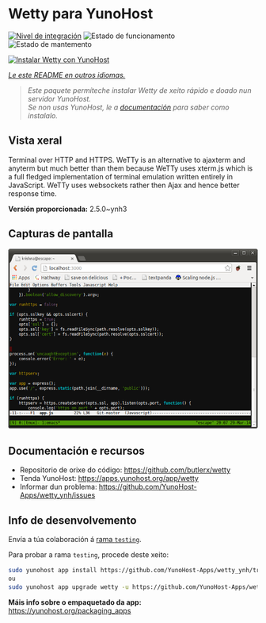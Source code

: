 <!--
NOTA: Este README foi creado automáticamente por <https://github.com/YunoHost/apps/tree/master/tools/readme_generator>
NON debe editarse manualmente.
-->

# Wetty para YunoHost

[![Nivel de integración](https://dash.yunohost.org/integration/wetty.svg)](https://dash.yunohost.org/appci/app/wetty) ![Estado de funcionamento](https://ci-apps.yunohost.org/ci/badges/wetty.status.svg) ![Estado de mantemento](https://ci-apps.yunohost.org/ci/badges/wetty.maintain.svg)

[![Instalar Wetty con YunoHost](https://install-app.yunohost.org/install-with-yunohost.svg)](https://install-app.yunohost.org/?app=wetty)

*[Le este README en outros idiomas.](./ALL_README.md)*

> *Este paquete permíteche instalar Wetty de xeito rápido e doado nun servidor YunoHost.*  
> *Se non usas YunoHost, le a [documentación](https://yunohost.org/install) para saber como instalalo.*

## Vista xeral

Terminal over HTTP and HTTPS. WeTTy is an alternative to ajaxterm and anyterm but much better than them because WeTTy uses xterm.js which is a full fledged implementation of terminal emulation written entirely in JavaScript. WeTTy uses websockets rather then Ajax and hence better response time.


**Versión proporcionada:** 2.5.0~ynh3

## Capturas de pantalla

![Captura de pantalla de Wetty](./doc/screenshots/terminal.png)

## Documentación e recursos

- Repositorio de orixe do código: <https://github.com/butlerx/wetty>
- Tenda YunoHost: <https://apps.yunohost.org/app/wetty>
- Informar dun problema: <https://github.com/YunoHost-Apps/wetty_ynh/issues>

## Info de desenvolvemento

Envía a túa colaboración á [rama `testing`](https://github.com/YunoHost-Apps/wetty_ynh/tree/testing).

Para probar a rama `testing`, procede deste xeito:

```bash
sudo yunohost app install https://github.com/YunoHost-Apps/wetty_ynh/tree/testing --debug
ou
sudo yunohost app upgrade wetty -u https://github.com/YunoHost-Apps/wetty_ynh/tree/testing --debug
```

**Máis info sobre o empaquetado da app:** <https://yunohost.org/packaging_apps>
